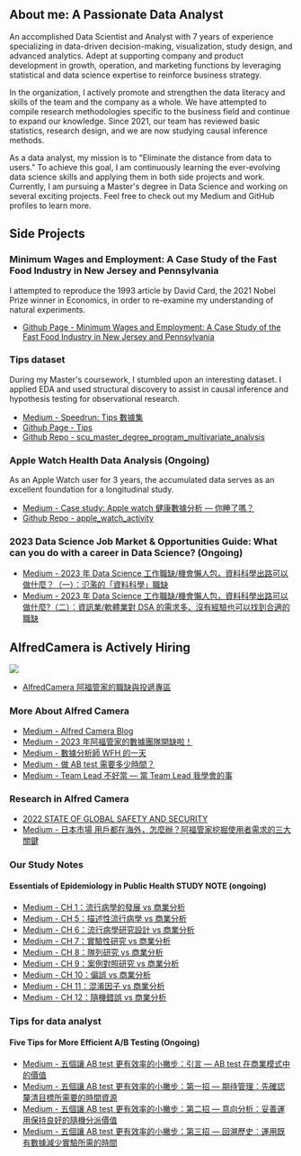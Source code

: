 ## About me: A Passionate Data Analyst

An accomplished Data Scientist and Analyst with 7 years of experience specializing in data-driven decision-making, visualization, study design, and advanced analytics. Adept at supporting company and product development in growth, operation, and marketing functions by leveraging statistical and data science expertise to reinforce business strategy.

In the organization, I actively promote and strengthen the data literacy and skills of the team and the company as a whole. We have attempted to compile research methodologies specific to the business field and continue to expand our knowledge. Since 2021, our team has reviewed basic statistics, research design, and we are now studying causal inference methods.

As a data analyst, my mission is to "Eliminate the distance from data to users." To achieve this goal, I am continuously learning the ever-evolving data science skills and applying them in both side projects and work. Currently, I am pursuing a Master's degree in Data Science and working on several exciting projects. Feel free to check out my Medium and GitHub profiles to learn more.

## Side Projects

### Minimum Wages and Employment: A Case Study of the Fast Food Industry in New Jersey and Pennsylvania

I attempted to reproduce the 1993 article by David Card, the 2021 Nobel Prize winner in Economics, in order to re-examine my understanding of natural experiments.

 - [Github Page - Minimum Wages and Employment: A Case Study of the Fast Food Industry in New Jersey and Pennsylvania](https://seimwiwa.github.io/minimum_wages_and_employment_in_nj/)
 
### Tips dataset

During my Master's coursework, I stumbled upon an interesting dataset. I applied EDA and used structural discovery to assist in causal inference and hypothesis testing for observational research.

 - [Medium - Speedrun: Tips 數據集](https://medium.com/the-whispers-of-a-data-analyst/speedrun-tips-數據集-515740298ebf)
 - [Github Page - Tips](https://seimwiwa.github.io/scu_master_degree_program_multivariate_analysis/2023_03_11_Tips.html)
 - [Github Repo - scu_master_degree_program_multivariate_analysis](https://github.com/seimwiwa/scu_master_degree_program_multivariate_analysis)

### Apple Watch Health Data Analysis (Ongoing)

As an Apple Watch user for 3 years, the accumulated data serves as an excellent foundation for a longitudinal study.

 - [Medium - Case study: Apple watch 健康數據分析 — 你睡了嗎？](https://medium.com/the-whispers-of-a-data-analyst/case-study-%E5%81%A5%E5%BA%B7%E6%95%B8%E6%93%9A%E5%88%86%E6%9E%90-%E4%BD%A0%E7%9D%A1%E4%BA%86%E5%97%8E-869e3295b6be)
 - [Github Repo - apple_watch_activity](https://github.com/seimwiwa/apple_watch_activity.git)

### 2023 Data Science Job Market & Opportunities Guide: What can you do with a career in Data Science? (Ongoing)

 - [Medium - 2023 年 Data Science 工作職缺/機會懶人包，資料科學出路可以做什麼？（一）：氾濫的「資料科學」職缺](https://medium.com/@bananish.cyk/2023-年-data-science-工作職缺-機會懶人包-資料科學出路可以做什麼-一-氾濫的-資料科學-職缺-bf3e358ef93d)
 - [Medium - 2023 年 Data Science 工作職缺/機會懶人包，資料科學出路可以做什麼?（二）：資訊業/軟體業對 DSA 的需求多、沒有經驗也可以找到合適的職缺](https://medium.com/@bananish.cyk/2023-年-data-science-工作職缺-機會懶人包-資料科學出路可以做什麼-二-資訊業-軟體業對-dsa-的需求多-沒有經驗也可以找到合適的職缺-cc8a74b17fc0)

## AlfredCamera is Actively Hiring

![](https://alfred.camera/rebranding-static/logo.svg)

 - [AlfredCamera 阿福管家的職缺與投遞專區](https://alfred.teamdoor.io/)

### More About Alfred Camera

 - [Medium - Alfred Camera Blog](https://medium.com/alfredcamera)
 - [Medium - 2023 年阿福管家的數據團隊開缺啦！](https://medium.com/alfredcamera/2023-年阿福管家的數據團隊開缺啦-e614fcea7f41)
 - [Medium - 數據分析師 WFH 的一天](https://medium.com/alfredcamera/數據分析師-wfh-的一天-79b959e43e70)
 - [Medium - 做 AB test 需要多少時間？](https://medium.com/alfredcamera/%E5%81%9A-ab-test-%E9%9C%80%E8%A6%81%E5%A4%9A%E5%B0%91%E6%99%82%E9%96%93-c401fbe00eb0)
 - [Medium - Team Lead 不好當 — 當 Team Lead 我學會的事](https://medium.com/alfredcamera/team-lead-不好當-當-team-lead-我學會的事-b9a011dd88af)

### Research in Alfred Camera

- [2022 STATE OF GLOBAL SAFETY AND SECURITY](https://alfred.camera/state-of-security/en/2022/)
- [Medium - 日本市場 用戶都在海外，怎麼辦？阿福管家挖掘使用者需求的三大關鍵](https://medium.com/alfredcamera/阿福管家-寶寶-兒童攝影機使用習慣-95f3a0f3e0d0)

### Our Study Notes

#### Essentials of Epidemiology in Public Health STUDY NOTE (ongoing)

 - [Medium - CH 1：流行病學的發展 vs 商業分析](https://medium.com/the-whispers-of-a-data-analyst/ch-1-the-approach-and-evolution-of-epidemiology-6f2e0dbbfd27)
 - [Medium - CH 5：描述性流行病學 vs 商業分析](https://medium.com/the-whispers-of-a-data-analyst/ch-5-描述性流行病學-vs-商業分析-61cdd630fcc9) 
 - [Medium - CH 6：流行病學研究設計 vs 商業分析](https://medium.com/the-whispers-of-a-data-analyst/ch-6-流行病學研究設計-vs-商業分析-c9d039187c5d)
 - [Medium - CH 7：實驗性研究 vs 商業分析](https://medium.com/the-whispers-of-a-data-analyst/ch-7-實驗性研究-vs-商業分析-634053471331)
 - [Medium - CH 8：隊列研究 vs 商業分析](https://medium.com/the-whispers-of-a-data-analyst/ch-8-隊列研究-vs-商業分析-237474dec6e9)
 - [Medium - CH 9：案例對照研究 vs 商業分析](https://medium.com/the-whispers-of-a-data-analyst/ch-9-案例對照研究-vs-商業分析-eff5a0e299ec)
 - [Medium - CH 10：偏誤 vs 商業分析](https://medium.com/the-whispers-of-a-data-analyst/ch-10-偏誤-vs-商業分析-d7ccb1f62051)
 - [Medium - CH 11：混淆因子 vs 商業分析](https://medium.com/the-whispers-of-a-data-analyst/ch-10-混淆因子-vs-商業分析-20e8f28db6e6)
 - [Medium - CH 12：隨機錯誤 vs 商業分析](https://medium.com/the-whispers-of-a-data-analyst/ch-12-隨機錯誤-vs-商業分析-1611b9ae4da8)

### Tips for data analyst

#### Five Tips for More Efficient A/B Testing (Ongoing)

 - [Medium - 五個讓 AB test 更有效率的小撇步：引言 — AB test 在商業模式中的價值](https://medium.com/@bananish.cyk/五個讓-ab-test-更有效率的小撇步-一-引言-ab-test-在商業模式中的價值-567dae001972)
 - [Medium - 五個讓 AB test 更有效率的小撇步：第一招 — 期待管理：先確認釐清目標所需要的時間資源](https://medium.com/@bananish.cyk/五個讓-ab-test-更有效率的小撇步-第一招-期待管理-先確認釐清目標所需要的時間資源-53d3bf72460e)
 - [Medium - 五個讓 AB test 更有效率的小撇步：第二招 — 意向分析：妥善運用保持良好的隨機分派價值](https://medium.com/@bananish.cyk/五個讓-ab-test-更有效率的小撇步-第二招-意向分析-妥善運用保持良好的隨機分派價值-b201a568239c)
 - [Medium - 五個讓 AB test 更有效率的小撇步：第三招 — 回溯歷史：運用既有數據減少實驗所需的時間](https://medium.com/@bananish.cyk/五個讓-ab-test-更有效率的小撇步-第三招-回溯歷史-運用既有數據減少實驗所需的時間-d2b97ceffe59)

